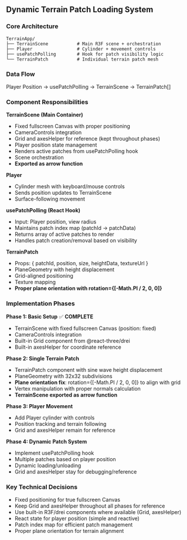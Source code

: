 ## Dynamic Terrain Patch Loading System

### Core Architecture
```
TerrainApp/
├── TerrainScene           # Main R3F scene + orchestration
├── Player                 # Cylinder + movement controls  
├── usePatchPolling        # Hook for patch visibility logic
└── TerrainPatch           # Individual terrain patch mesh
```


### Data Flow
Player Position → usePatchPolling → TerrainScene → TerrainPatch[]

### Component Responsibilities

**TerrainScene (Main Container)**
- Fixed fullscreen Canvas with proper positioning
- CameraControls integration
- Grid and axesHelper for reference (kept throughout phases)
- Player position state management
- Renders active patches from usePatchPolling hook
- Scene orchestration
- **Exported as arrow function**

**Player**
- Cylinder mesh with keyboard/mouse controls
- Sends position updates to TerrainScene
- Surface-following movement

**usePatchPolling (React Hook)**
- Input: Player position, view radius
- Maintains patch index map (patchId → patchData)
- Returns array of active patches to render
- Handles patch creation/removal based on visibility

**TerrainPatch**
- Props: { patchId, position, size, heightData, textureUrl }
- PlaneGeometry with height displacement
- Grid-aligned positioning
- Texture mapping
- **Proper plane orientation with rotation={[-Math.PI / 2, 0, 0]}**

### Implementation Phases

**Phase 1: Basic Setup** ✅ **COMPLETE**
- TerrainScene with fixed fullscreen Canvas (position: fixed)
- CameraControls integration
- Built-in Grid component from @react-three/drei
- Built-in axesHelper for coordinate reference

**Phase 2: Single Terrain Patch**
- TerrainPatch component with sine wave height displacement
- PlaneGeometry with 32x32 subdivisions
- **Plane orientation fix**: rotation={[-Math.PI / 2, 0, 0]} to align with grid
- Vertex manipulation with proper normals calculation
- **TerrainScene exported as arrow function**

**Phase 3: Player Movement**
- Add Player cylinder with controls
- Position tracking and terrain following
- Grid and axesHelper remain for reference

**Phase 4: Dynamic Patch System**
- Implement usePatchPolling hook
- Multiple patches based on player position
- Dynamic loading/unloading
- Grid and axesHelper stay for debugging/reference

### Key Technical Decisions
- Fixed positioning for true fullscreen Canvas
- Keep Grid and axesHelper throughout all phases for reference
- Use built-in R3F/drei components where available (Grid, axesHelper)
- React state for player position (simple and reactive)
- Patch index map for efficient patch management
- Proper plane orientation for terrain alignment